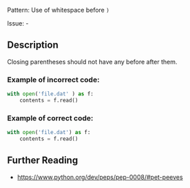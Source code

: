 Pattern: Use of whitespace before `)`

Issue: -

## Description

Closing parentheses should not have any before after them.

### Example of **incorrect** code:

```python
with open('file.dat' ) as f:
    contents = f.read()
```

### Example of **correct** code:

```python
with open('file.dat') as f:
    contents = f.read()
```

## Further Reading

* https://www.python.org/dev/peps/pep-0008/#pet-peeves